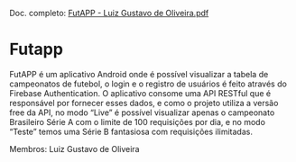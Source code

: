 Doc. completo: [FutAPP - Luiz Gustavo de Oliveira.pdf](https://github.com/GustavoOliveira/Futapp_flutter/files/7550376/FutAPP.-.Luiz.Gustavo.de.Oliveira.pdf)
# Futapp
FutAPP é um aplicativo Android onde é possível visualizar a tabela de campeonatos de
futebol, o login e o registro de usuários é feito através do Firebase Authentication. O
aplicativo consome uma API RESTful que é responsável por fornecer esses dados, e como
o projeto utiliza a versão free da API, no modo “Live” é possível visualizar apenas o
campeonato Brasileiro Série A com o limite de 100 requisições por dia, e no modo “Teste”
temos uma Série B fantasiosa com requisições ilimitadas.


Membros: Luiz Gustavo de Oliveira

